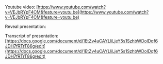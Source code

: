Youtube video: [https://www.youtube.com/watch?v=VEJbRYpF4OM&feature=youtu.be](https://www.youtube.com/watch?v=VEJbRYpF4OM&feature=youtu.be)

Reveal presentation: 

Transcript of presentation: [https://docs.google.com/document/d/1EtZv4uCAYLliLjeY5s1SzhbWDoIDqf6JDH7fRTrT86g/edit](https://docs.google.com/document/d/1EtZv4uCAYLliLjeY5s1SzhbWDoIDqf6JDH7fRTrT86g/edit)